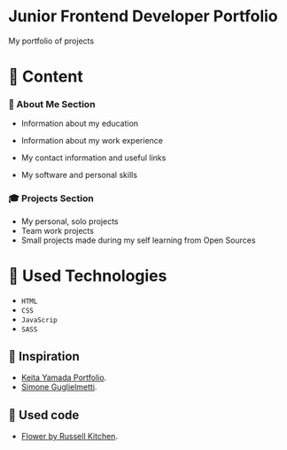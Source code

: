 # Junior Frontend Developer Portfolio
My portfolio of projects 

# :love_letter: Content
### :rabbit2: About Me Section
* Information about my education
  
* Information about my work experience
  
* My contact information and useful links
  
* My software and personal skills
  
### :mortar_board: Projects Section
* My personal, solo  projects
* Team work projects
* Small projects made during my self learning from Open Sources

# :hammer: Used Technologies
* `HTML`
* `CSS`
* `JavaScrip`
* `SASS`


## :cherry_blossom: Inspiration
- [Keita Yamada Portfolio](https://p5aholic.me/info/).
- [Simone Guglielmetti](https://www.behance.net/gallery/152424215/Product-design-portfolio-2022?tracking_source=search_projects|portfolio+frontend&l=80).

## :seedling: Used code
- [Flower by Russell Kitchen](https://codepen.io/russellk/pen/wWapeY).
